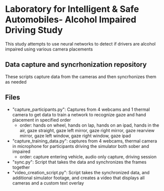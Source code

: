 # Laboratory for Intelligent & Safe Automobiles- Alcohol Impaired Driving Study
This study attempts to use neural networks to detect if drivers are alcohol impaired using various camera placements
## Data capture and syncrhonization repository
These scripts capture data from the cameras and then syncrhonizes them as needed
## Files
- "capture_participants.py": Captures from 4 webcams and 1 thermal camera to get data to train a network to recognize gaze and hand placement in specified order
  -  order: hands on wheel, hands on lap, hands on an ipad, hands in the air, gaze straight, gaze left mirror, gaze right mirror, gaze rearview mirror, gaze left window, gaze right window, gaze ipad
- "capture_training_data.py": captures from 4 webcams, thermal camera in microphone for participants driving the simulator both sober and impaired
  - order: capture entering vehicle, audio only capture, driving session
- "sync.py": Script that takes the data and synchronizes the frames together
- "video_creation_script.py": Script takes the synchronized data, and additional simulator footage, and creates a video that displays all cameras and a custom text overlay
